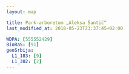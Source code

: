 ```yaml
---
layout: map

title: Park-arboretum „Aleksa Šantić“
last_modified_at: 2018-05-23T23:37:45+02:00

WDPA: [555552429]
BioRaS: [91]
geoSrbija:
  L1_183: [9]
  L1_302: [2]
---
```

